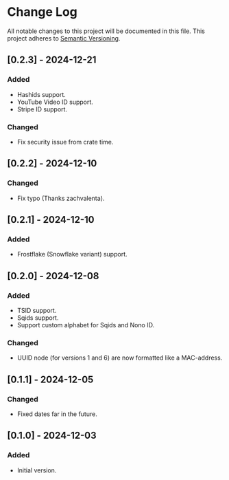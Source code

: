 # Change Log

All notable changes to this project will be documented in this file.
This project adheres to [Semantic Versioning](http://semver.org/).

## [0.2.3] - 2024-12-21

### Added

- Hashids support.
- YouTube Video ID support.
- Stripe ID support.

### Changed

- Fix security issue from crate time.

## [0.2.2] - 2024-12-10

### Changed

- Fix typo (Thanks zachvalenta).

## [0.2.1] - 2024-12-10

### Added

- Frostflake (Snowflake variant) support.

## [0.2.0] - 2024-12-08

### Added

- TSID support.
- Sqids support.
- Support custom alphabet for Sqids and Nono ID.

### Changed

- UUID node (for versions 1 and 6) are now formatted like a MAC-address.

## [0.1.1] - 2024-12-05

### Changed

- Fixed dates far in the future.

## [0.1.0] - 2024-12-03

### Added

- Initial version.
